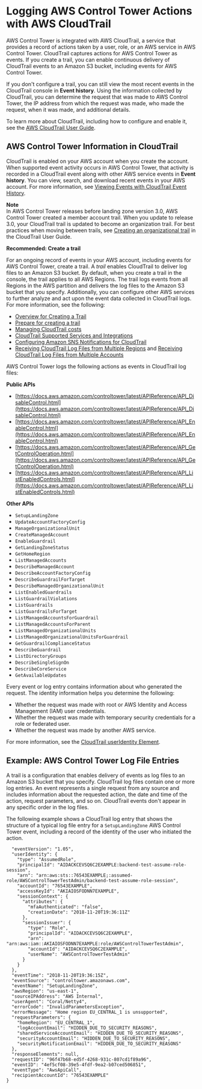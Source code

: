 # Logging AWS Control Tower Actions with AWS CloudTrail<a name="logging-using-cloudtrail"></a>

AWS Control Tower is integrated with AWS CloudTrail, a service that provides a record of actions taken by a user, role, or an AWS service in AWS Control Tower\. CloudTrail captures actions for AWS Control Tower as events\. If you create a trail, you can enable continuous delivery of CloudTrail events to an Amazon S3 bucket, including events for AWS Control Tower\.

If you don't configure a trail, you can still view the most recent events in the CloudTrail console in **Event history**\. Using the information collected by CloudTrail, you can determine the request that was made to AWS Control Tower, the IP address from which the request was made, who made the request, when it was made, and additional details\. 

To learn more about CloudTrail, including how to configure and enable it, see the [AWS CloudTrail User Guide](https://docs.aws.amazon.com/awscloudtrail/latest/userguide/)\.

## AWS Control Tower Information in CloudTrail<a name="scontrol-tower-info-in-cloudtrail"></a>

CloudTrail is enabled on your AWS account when you create the account\. When supported event activity occurs in AWS Control Tower, that activity is recorded in a CloudTrail event along with other AWS service events in **Event history**\. You can view, search, and download recent events in your AWS account\. For more information, see [Viewing Events with CloudTrail Event History](https://docs.aws.amazon.com/awscloudtrail/latest/userguide/view-cloudtrail-events.html)\. 

**Note**  
In AWS Control Tower releases before landing zone version 3\.0, AWS Control Tower created a member account trail\. When you update to release 3\.0, your CloudTrail trail is updated to become an organization trail\. For best practices when moving between trails, see [Creating an organizational trail](https://docs.aws.amazon.com/awscloudtrail/latest/userguide/creating-trail-organization.html#creating-an-organizational-trail-best-practice) in the CloudTrail User Guide\.

**Recommended: Create a trail**

For an ongoing record of events in your AWS account, including events for AWS Control Tower, create a trail\. A *trail* enables CloudTrail to deliver log files to an Amazon S3 bucket\. By default, when you create a trail in the console, the trail applies to all AWS Regions\. The trail logs events from all Regions in the AWS partition and delivers the log files to the Amazon S3 bucket that you specify\. Additionally, you can configure other AWS services to further analyze and act upon the event data collected in CloudTrail logs\. For more information, see the following: 
+ [Overview for Creating a Trail](https://docs.aws.amazon.com/awscloudtrail/latest/userguide/cloudtrail-create-and-update-a-trail.html)
+  [Prepare for creating a trail](https://docs.aws.amazon.com/awscloudtrail/latest/userguide/creating-an-organizational-trail-prepare.html)
+  [Managing CloudTrail costs](https://docs.aws.amazon.com/awscloudtrail/latest/userguide/cloudtrail-trail-manage-costs.html)
+ [CloudTrail Supported Services and Integrations](https://docs.aws.amazon.com/awscloudtrail/latest/userguide/cloudtrail-aws-service-specific-topics.html#cloudtrail-aws-service-specific-topics-integrations)
+ [Configuring Amazon SNS Notifications for CloudTrail](https://docs.aws.amazon.com/awscloudtrail/latest/userguide/getting_notifications_top_level.html)
+ [Receiving CloudTrail Log Files from Multiple Regions](https://docs.aws.amazon.com/awscloudtrail/latest/userguide/receive-cloudtrail-log-files-from-multiple-regions.html) and [Receiving CloudTrail Log Files from Multiple Accounts](https://docs.aws.amazon.com/awscloudtrail/latest/userguide/cloudtrail-receive-logs-from-multiple-accounts.html)

AWS Control Tower logs the following actions as events in CloudTrail log files:

**Public APIs**
+ [https://docs.aws.amazon.com/controltower/latest/APIReference/API_DisableControl.html](https://docs.aws.amazon.com/controltower/latest/APIReference/API_DisableControl.html)
+ [https://docs.aws.amazon.com/controltower/latest/APIReference/API_EnableControl.html](https://docs.aws.amazon.com/controltower/latest/APIReference/API_EnableControl.html)
+ [https://docs.aws.amazon.com/controltower/latest/APIReference/API_GetControlOperation.html](https://docs.aws.amazon.com/controltower/latest/APIReference/API_GetControlOperation.html)
+ [https://docs.aws.amazon.com/controltower/latest/APIReference/API_ListEnabledControls.html](https://docs.aws.amazon.com/controltower/latest/APIReference/API_ListEnabledControls.html)

**Other APIs**
+ `SetupLandingZone`
+ `UpdateAccountFactoryConfig`
+ `ManageOrganizationalUnit`
+ `CreateManagedAccount`
+ `EnableGuardrail`
+ `GetLandingZoneStatus`
+ `GetHomeRegion`
+ `ListManagedAccounts`
+ `DescribeManagedAccount`
+ `DescribeAccountFactoryConfig`
+ `DescribeGuardrailForTarget`
+ `DescribeManagedOrganizationalUnit`
+ `ListEnabledGuardrails`
+ `ListGuardrailViolations`
+ `ListGuardrails`
+ `ListGuardrailsForTarget`
+ `ListManagedAccountsForGuardrail`
+ `ListManagedAccountsForParent`
+ `ListManagedOrganizationalUnits`
+ `ListManagedOrganizationalUnitsForGuardrail`
+ `GetGuardrailComplianceStatus`
+ `DescribeGuardrail`
+ `ListDirectoryGroups`
+ `DescribeSingleSignOn`
+ `DescribeCoreService`
+ `GetAvailableUpdates`

Every event or log entry contains information about who generated the request\. The identity information helps you determine the following: 
+ Whether the request was made with root or AWS Identity and Access Management \(IAM\) user credentials\.
+ Whether the request was made with temporary security credentials for a role or federated user\.
+ Whether the request was made by another AWS service\.

For more information, see the [CloudTrail userIdentity Element](https://docs.aws.amazon.com/awscloudtrail/latest/userguide/cloudtrail-event-reference-user-identity.html)\.

## Example: AWS Control Tower Log File Entries<a name="understanding-service-name-entries"></a>

 A trail is a configuration that enables delivery of events as log files to an Amazon S3 bucket that you specify\. CloudTrail log files contain one or more log entries\. An event represents a single request from any source and includes information about the requested action, the date and time of the action, request parameters, and so on\. CloudTrail events don't appear in any specific order in the log files\.

The following example shows a CloudTrail log entry that shows the structure of a typical log file entry for a `SetupLandingZone` AWS Control Tower event, including a record of the identity of the user who initiated the action\. 

```
  "eventVersion": "1.05",
  "userIdentity": {
    "type": "AssumedRole",
    "principalId": "AIDACKCEVSQ6C2EXAMPLE:backend-test-assume-role-session",
    "arn": "arn:aws:sts::76543EXAMPLE;:assumed-role/AWSControlTowerTestAdmin/backend-test-assume-role-session",
    "accountId": "76543EXAMPLE",
    "accessKeyId": "AKIAIOSFODNN7EXAMPLE",
    "sessionContext": {
      "attributes": {
        "mfaAuthenticated": "false",
        "creationDate": "2018-11-20T19:36:11Z"
      },
      "sessionIssuer": {
        "type": "Role",
        "principalId": "AIDACKCEVSQ6C2EXAMPLE",
        "arn": "arn:aws:iam::AKIAIOSFODNN7EXAMPLE:role/AWSControlTowerTestAdmin",
        "accountId": "AIDACKCEVSQ6C2EXAMPLE",
        "userName": "AWSControlTowerTestAdmin"
      }
    }
  },
  "eventTime": "2018-11-20T19:36:15Z",
  "eventSource": "controltower.amazonaws.com",
  "eventName": "SetupLandingZone",
  "awsRegion": "us-east-1",
  "sourceIPAddress": "AWS Internal",
  "userAgent": "Coral/Netty4",
  "errorCode": "InvalidParametersException",
  "errorMessage": "Home region EU_CENTRAL_1 is unsupported",
  "requestParameters": {
    "homeRegion": "EU_CENTRAL_1",
    "logAccountEmail": "HIDDEN_DUE_TO_SECURITY_REASONS",
    "sharedServiceAccountEmail": "HIDDEN_DUE_TO_SECURITY_REASONS",
    "securityAccountEmail": "HIDDEN_DUE_TO_SECURITY_REASONS",
    "securityNotificationEmail": "HIDDEN_DUE_TO_SECURITY_REASONS"
  },
  "responseElements": null,
  "requestID": "96f47b68-ed5f-4268-931c-807cd1f89a96",
  "eventID": "4ef5cf08-39e5-4fdf-9ea2-b07ced506851",
  "eventType": "AwsApiCall",
  "recipientAccountId": "76543EXAMPLE"
}
```